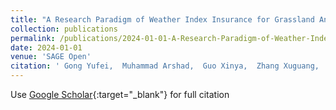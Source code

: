 ```yaml
---
title: "A Research Paradigm of Weather Index Insurance for Grassland Animal Husbandry: A Pathway to Increased Income for Herders in China’s Inner Mongolia"
collection: publications
permalink: /publications/2024-01-01-A-Research-Paradigm-of-Weather-Index-Insurance-for-Grassland-Animal-Husbandry-A-Pathway-to-Increased-Income-for-Herders-in-Chinas-Inner-Mongolia
date: 2024-01-01
venue: 'SAGE Open'
citation: ' Gong Yufei,  Muhammad Arshad,  Guo Xinya,  Zhang Xuguang,  Zhao Yuanfeng, &quot;A Research Paradigm of Weather Index Insurance for Grassland Animal Husbandry: A Pathway to Increased Income for Herders in China’s Inner Mongolia.&quot; SAGE Open, 2024.'
---
```

Use [Google Scholar](https://scholar.google.com/scholar?q=A+Research+Paradigm+of+Weather+Index+Insurance+for+Grassland+Animal+Husbandry:+A+Pathway+to+Increased+Income+for+Herders+in+China’s+Inner+Mongolia){:target="_blank"} for full citation